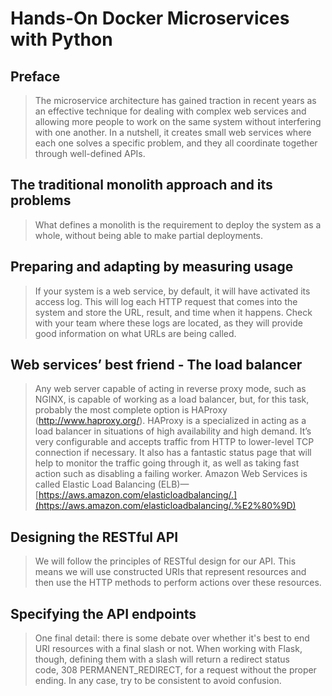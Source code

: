 # Hands-On Docker Microservices with Python

## Preface

> The microservice architecture has gained traction in recent years as an effective technique for dealing with complex web services and allowing more people to work on the same system without interfering with one another. In a nutshell, it creates small web services where each one solves a specific problem, and they all coordinate together through well-defined APIs.
> 

## The traditional monolith approach and its problems

> What defines a monolith is the requirement to deploy the system as a whole, without being able to make partial deployments.
> 

## Preparing and adapting by measuring usage

> If your system is a web service, by default, it will have activated its access log. This will log each HTTP request that comes into the system and store the URL, result, and time when it happens. Check with your team where these logs are located, as they will provide good information on what URLs are being called.
> 

## Web services’ best friend - The load balancer

> Any web server capable of acting in reverse proxy mode, such as NGINX, is capable of working as a load balancer, but, for this task, probably the most complete option is HAProxy (http://www.haproxy.org/).
HAProxy is a specialized in acting as a load balancer in situations of high availability and high demand. It’s very configurable and accepts traffic from HTTP to lower-level TCP connection if necessary. It also has a fantastic status page that will help to monitor the traffic going through it, as well as taking fast action such as disabling a failing worker.
Amazon Web Services is called Elastic Load Balancing (ELB)—[https://aws.amazon.com/elasticloadbalancing/.](https://aws.amazon.com/elasticloadbalancing/.%E2%80%9D)
> 

## Designing the RESTful API

> We will follow the principles of RESTful design for our API. This means we will use constructed URIs that represent resources and then use the HTTP methods to perform actions over these resources.
> 

## Specifying the API endpoints

> One final detail: there is some debate over whether it's best to end URI resources with a final slash or not. When working with Flask, though, defining them with a slash will return a redirect status code, 308 PERMANENT_REDIRECT, for a request without the proper ending. In any case, try to be consistent to avoid confusion.
>